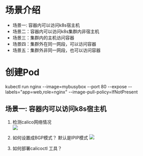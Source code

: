 
# 场景介绍   
- 场景一: 容器内可以访问k8s宿主机   
- 场景二：容器内可以访问k8s集群内非宿主机  
- 场景三：集群内的主机访问容器   
- 场景四：集群外在同一网段，可以访问容器  
- 场景五：集群外非同一网段，也可以访问容器    


# 创建Pod
kubectl run nginx --image=mybusybox --port 80 --expose --labels="app=web,role=nginx" --image-pull-policy=IfNotPresent   


## 场景一: 容器内可以访问k8s宿主机   

1. 检测calico网络情况  
![](https://note.youdao.com/yws/public/resource/4d55e910268f5b5d344e9126be9c53d0/xmlnote/ADAF6993918E4AD0B1E85BCDDD1B393E/22815)   

2. 如何设置成BGP模式？  默认是IPIP模式
![](https://note.youdao.com/yws/public/resource/4d55e910268f5b5d344e9126be9c53d0/xmlnote/5C2FFB7FBB3E47E6AB284461118BC59D/22817)  


3. 如何部署calicoctl 工具？  



